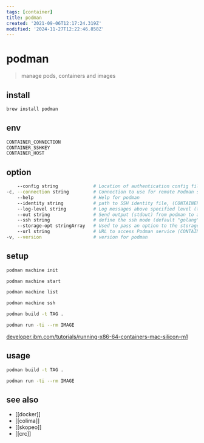 ```yaml
---
tags: [container]
title: podman
created: '2021-09-06T12:17:24.319Z'
modified: '2024-11-27T12:22:46.858Z'
---
```


# podman

> manage pods, containers and images

## install

```sh
brew install podman
```

## env

```sh
CONTAINER_CONNECTION
CONTAINER_SSHKEY
CONTAINER_HOST
```

## option

```sh
    --config string             # Location of authentication config file
-c, --connection string         # Connection to use for remote Podman service (CONTAINER_CONNECTION)
    --help                      # Help for podman
    --identity string           # path to SSH identity file, (CONTAINER_SSHKEY)
    --log-level string          # Log messages above specified level (trace, debug, info, warn, warning, error, fatal, panic) (default "warn")
    --out string                # Send output (stdout) from podman to a file
    --ssh string                # define the ssh mode (default "golang")
    --storage-opt stringArray   # Used to pass an option to the storage driver
    --url string                # URL to access Podman service (CONTAINER_HOST) (default "unix:///var/path/to/podman podman.sock")
-v, --version                   # version for podman
```

## setup

```sh
podman machine init

podman machine start

podman machine list

podman machine ssh

podman build -t TAG .

podman run -ti --rm IMAGE
```

[developer.ibm.com/tutorials/running-x86-64-containers-mac-silicon-m1](https://developer.ibm.com/tutorials/running-x86-64-containers-mac-silicon-m1/)


## usage

```sh
podman build -t TAG .

podman run -ti --rm IMAGE
```

## see also

- [[docker]]
- [[colima]]
- [[skopeo]]
- [[crc]]
